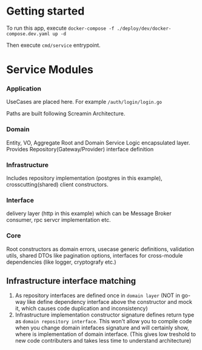 # Getting started

To run this app, execute `docker-compose -f ./deploy/dev/docker-compose.dev.yaml up -d`

Then execute `cmd/service` entrypoint.

# Service Modules

### Application

UseCases are placed here. For example `/auth/login/login.go`

Paths are built following Screamin Architecture.

### Domain

Entity, VO, Aggregate Root and Domain Service Logic encapsulated layer. Provides Repository(Gateway/Provider) interface definition

### Infrastructure

Includes repository implementation (postgres in this example), crosscutting(shared) client constructors.

### Interface

delivery layer (http in this example) which can be Message Broker consumer, rpc servcr implementation etc.

### Core

Root constructors as domain errors, usecase generic definitions, validation utils, shared DTOs like pagination options, interfaces for cross-module dependencies (like logger, cryptografy etc.)

## Infrastructure interface matching

1. As repository interfaces are defined once in `domain layer` (NOT in go-way like define dependency interface above the constructor and mock it, which causes code duplication and inconsistency)
2. Infrastructure implementation constructor signature defines return type as `domain repository interface`. This won't allow you to compile code when you change domain intefaces signature and will certainly show, where is implementation of domain interface. (This gives low treshold to new code contributers and takes less time to understand architecture)
